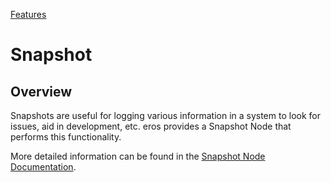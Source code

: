 [Features](../Features.md)

# Snapshot

## Overview
Snapshots are useful for logging various information in a system to look for issues, aid in development, etc.  eros provides a Snapshot Node that performs this functionality.

More detailed information can be found in the [Snapshot Node Documentation](../../../nodes/SnapshotNode/doc/SnapshotNode.md).